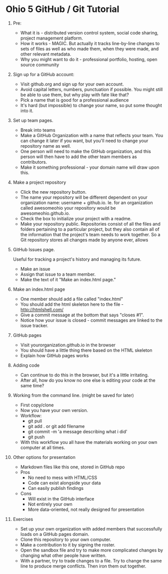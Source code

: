 # Ohio 5 GitHub / Git Tutorial

1. Pre:

	* What it is - distributed version control system, social code sharing, project management platform.
	* How it works - MAGIC. But actually it tracks line-by-line changes to sets of files as well as who made them, when they were made, and other relevant metadata.
	* Why you might want to do it - professional portfolio, hosting, open source community

2. Sign up for a GitHub account:

	* Visit github.org and sign up for your own account.
	* Avoid capital letters, numbers, punctuation if possible. You might still be able to use them, but why play with fate like that?
	* Pick a name that is good for a professional audience
	* It's hard (but impossible) to change your name, so put some thought into it.

3. Set up team pages.

	* Break into teams
	* Make a GitHub Organization with a name that reflects your team. You can change it later if you want, but you'll need to change your repository name as well.
	* One person will need to make the GitHub organization, and this person will then have to add the other team members as contributors.
	* Make it something professional - your domain name will draw upon this.

4. Make a project repository

	* Click the new repository button.
	* The name your repository will be different dependent on your organization name: username + github.io.
	Ie. for an organization called awesomeohio your repository would be awesomeohio.github.io. 
	* Check the box to initialize your project with a readme.
	* Make your repository public.
	Repositories consist of all the files and folders pertaining to a particular project, but they also contain all of the information that the project's team needs to work together. So a Git repository stores all changes made by anyone ever, allows 

5. GitHub Issues page.

	Useful for tracking a project's history and managing its future.
	* Make an issue
	* Assign that issue to a team member.
	* Make the text of it "Make an index.html page."

6. Make an index.html page

	* One member should add a file called "index.html"
	* You should add the html skeleton here to the file - http://htmlshell.com/ 
	* Give a commit message at the bottom that says "closes #1".
	* Notice how your issue is closed - commit messages are linked to the issue tracker.

7. GitHub pages

	* Visit yourorganization.github.io in the browser
	* You should have a little thing there based on the HTML skeleton
	* Explain how GitHub pages works

8. Adding code
	* Can continue to do this in the browser, but it's a little irritating.
	* After all, how do you know no one else is editing your code at the same time?

9. Working from the command line. (might be saved for later)
	* First copy/clone
	* Now you have your own version.
	* Workflow:
		* git pull
		* git add . or git add filename
		* git commit -m 'a message describing what i did'
		* git push
	* With this workflow you all have the materials working on your own computer at all times.

10. Other options for presentation
	* Markdown files like this one, stored in GitHub repo
	* Pros
		* No need to mess with HTML/CSS
		* Code can exist alongside your data
		* Can easily publish findings
	* Cons
		* Will exist in the GitHub interface
		* Not entirely your own
		* More data-oriented, not really designed for presentation

11. Exercises
	* Set up your own organization with added members that successfully loads on a GitHub pages domain.
	* Clone this repository to your own computer.
	* Make a contribution to it by signing the roster.
	* Open the sandbox file and try to make more complicated changes by changing what other people have written.
	* With a partner, try to trade changes to a file. Try to change the same line to produce merge conflicts. Then iron them out together.